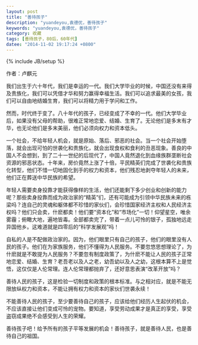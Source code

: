 ```yaml
---
layout: post
title: "善待孩子"
description: "yuandeyou,袁德优，善待孩子"
keywords: "yuandeyou,袁德优，善待孩子"
category: 收藏
tags: [善待孩子，80后，60年代]
datee: "2014-11-02 19:17:24 +0800"
---
```

{% include JB/setup %}

作者：卢麒元

我们出生于六十年代，我们是幸运的一代。我们大学毕业的时候，中国还没有来得及贵族化，我们可以凭借才华和努力赢得幸福生活。我们可以追求最美的女孩，我们可以自由地结婚生育，我们可以将精力用于学问和工作。


然而，时代终于变了。八十年代的孩子，已经变成了不幸的一代。他们大学毕业后，如果没有父母的帮助，很难正常地恋爱、结婚、生育了。无论他们是多末有才华，也无论他们是多末美丽，他们必须向权力和资本低头。

<!-- more -->

一个社会，不给年轻人机会，就是原始、落后、邪恶的社会。当一个社会开始堕落，就会出现可怕的世袭化和贵族化，就会出现食权和食利的丑恶现象。善良的中国人不会想到，到了二十一世纪的后现代了，中国人竟然退化到血缘族群垄断社会资源的邪恶状态。十年来，房价竟然上涨了十倍，平民精英们完成了世袭化和贵族化转型，他们不惜一切地固化到手的权力和资本，他们残忍地剥夺年轻人的未来，他们正在葬送中华民族的希望。

年轻人需要卖身投靠才能获得像样的生活，他们还能剩下多少创业和创新的能力呢？那些卖身投靠而成为政治家的“精英”们，还有可能成为引领中华民族未来的栋梁吗？连自己的灵魂和躯体都不珍惜的家伙们，会珍惜国家经济主权和人民经济主权吗？他们只会卖，什麽都卖！他们要“资本化”和“市场化”一切！仰望星空，唯余雾霾；俯瞰大地，遍地皆毒。全部都卖完了，带着一点儿可怜的银子，孤独地远走异国他乡。这难道就是四零后的“科学发展观”吗！

自私的人是不配做政治家的。因为，他们眼里只有自己的孩子，他们的眼里没有人民的孩子。他们在为家族服务，他们不懂得为人民服务。不要忽悠思想理论了，为什麽就是不敢提为人民服务？不要忽有制度政策了，为什麽不能让人民的孩子正常地恋爱、结婚、生育？老吾老以及人之老，幼吾幼以及人之幼，这根本算不上是觉悟，这仅仅是人伦常理。连人伦常理都抛弃了，还好意思表演“改革开放”吗？

善待人民的孩子，这是检验一切制度和政策的根本标准。与之相对应，就是不能无限放纵权力和资本，不能让拥有权力和资本的家伙们世袭永续！

不能善待人民的孩子，至少要善待自己的孩子，应该给他们经历人生起伏的机会，不应该直接让他们变成可怜的宠物。要知道，享受劳动成果才是真正的享受，享受盗窃成果绝不会感受到人生的荣耀。

善待孩子吧！给予所有的孩子平等发展的机会！善待孩子，就是善待人民，也是善待自己的祖国。
